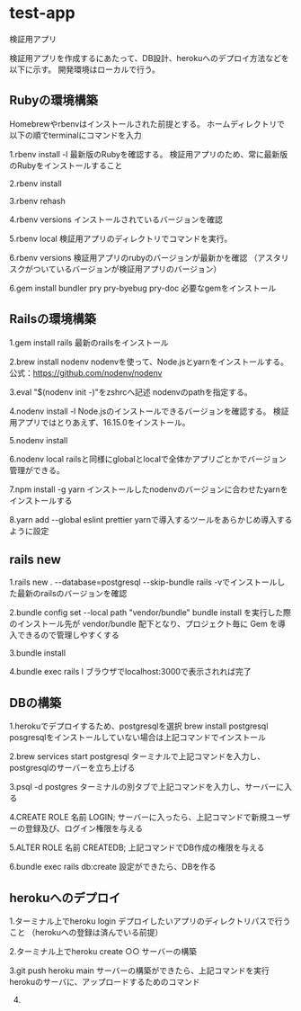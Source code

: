 # test-app
検証用アプリ

検証用アプリを作成するにあたって、DB設計、herokuへのデプロイ方法などを以下に示す。
開発環境はローカルで行う。

## Rubyの環境構築
Homebrewやrbenvはインストールされた前提とする。
ホームディレクトリで以下の順でterminalにコマンドを入力

1.rbenv install -l
最新版のRubyを確認する。
検証用アプリのため、常に最新版のRubyをインストールすること

2.rbenv install <version>

3.rbenv rehash

4.rbenv versions
インストールされているバージョンを確認

5.rbenv local <version>
検証用アプリのディレクトリでコマンドを実行。

6.rbenv versions
検証用アプリのrubyのバージョンが最新かを確認
（アスタリスクがついているバージョンが検証用アプリのバージョン）

6.gem install bundler pry pry-byebug pry-doc
必要なgemをインストール

## Railsの環境構築

1.gem install rails
最新のrailsをインストール

2.brew install nodenv
nodenvを使って、Node.jsとyarnをインストールする。
公式：https://github.com/nodenv/nodenv

3.eval "$(nodenv init -)"をzshrcへ記述
nodenvのpathを指定する。

4.nodenv install -l
Node.jsのインストールできるバージョンを確認する。
検証用アプリではとりあえず、16.15.0をインストール。

5.nodenv install <versions>

6.nodenv local <versions>
railsと同様にglobalとlocalで全体かアプリごとかでバージョン管理ができる。

7.npm install -g yarn
インストールしたnodenvのバージョンに合わせたyarnをインストールする

8.yarn add --global eslint prettier
yarnで導入するツールをあらかじめ導入するように設定

## rails new

1.rails _<version>_ new . --database=postgresql --skip-bundle
rails -vでインストールした最新のrailsのバージョンを確認

2.bundle config set --local path "vendor/bundle"
bundle install を実行した際のインストール先が vendor/bundle 配下となり、プロジェクト毎に Gem を導入できるので管理しやすくする

3.bundle install

4.bundle exec rails l
ブラウザでlocalhost:3000で表示されれば完了

## DBの構築

1.herokuでデプロイするため、postgresqlを選択
brew install postgresql
posgresqlをインストールしていない場合は上記コマンドでインストール

2.brew services start postgresql
ターミナルで上記コマンドを入力し、postgresqlのサーバーを立ち上げる

3.psql -d postgres
ターミナルの別タブで上記コマンドを入力し、サーバーに入る

4.CREATE ROLE 名前 LOGIN;
サーバーに入ったら、上記コマンドで新規ユーザーの登録及び、ログイン権限を与える

5.ALTER ROLE 名前 CREATEDB;
上記コマンドでDB作成の権限を与える

6.bundle exec rails db:create
設定ができたら、DBを作る

## herokuへのデプロイ

1.ターミナル上でheroku login
デプロイしたいアプリのディレクトリパスで行うこと
（herokuへの登録は済んでいる前提）

2.ターミナル上でheroku create ○○
サーバーの構築

3.git push heroku main
サーバーの構築ができたら、上記コマンドを実行
herokuのサーバに、アップロードするためのコマンド

4.
